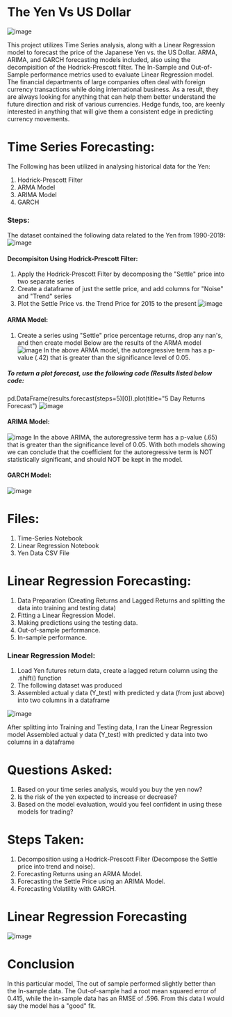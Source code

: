 # The Yen Vs US Dollar
![image](https://user-images.githubusercontent.com/80294571/130246876-09f679b8-c0e9-41d1-9c36-1e3a9a48e909.png)


This project utilizes Time Series analysis, along with a Linear Regression model to forecast the price of the Japanese Yen vs. the US Dollar. ARMA, ARIMA, and GARCH forecasting models included, also using the decompisition of the Hodrick-Prescott filter. The In-Sample and Out-of-Sample performance metrics used to evaluate Linear Regression model.
The financial departments of large companies often deal with foreign currency transactions while doing international business. As a result, they are always looking for anything that can help them better understand the future direction and risk of various currencies. Hedge funds, too, are keenly interested in anything that will give them a consistent edge in predicting currency movements. 

# Time Series Forecasting:
The Following has been utilized in analysing historical data for the Yen:
1) Hodrick-Prescott Filter
2) ARMA Model
3) ARIMA Model
4) GARCH

### Steps:
The dataset contained the following data related to the Yen from 1990-2019:
![image](https://user-images.githubusercontent.com/80294571/130248857-42af45c3-c0ef-4bff-977e-0caa85346664.png)

#### Decompisiton Using Hodrick-Prescott Filter:
1.  Apply the Hodrick-Prescott Filter by decomposing the "Settle" price into two separate series
2.  Create a dataframe of just the settle price, and add columns for "Noise" and "Trend" series
3.  Plot the Settle Price vs. the Trend Price for 2015 to the present
![image](https://user-images.githubusercontent.com/80294571/130249721-4f17bea1-1c8d-432d-af9a-b2cafb4c01bf.png)

#### ARMA Model:
1. Create a series using "Settle" price percentage returns, drop any nan's, and then create model
Below are the results of the ARMA model
![image](https://user-images.githubusercontent.com/80294571/130251115-912de563-cb65-480b-92dc-80a5c38cd241.png)
In the above ARMA model, the autoregressive term has a p-value (.42) that is greater than the significance level of 0.05. 

##### To return a plot forecast, use the following code (Results listed below code:
pd.DataFrame(results.forecast(steps=5)[0]).plot(title="5 Day Returns Forecast")
![image](https://user-images.githubusercontent.com/80294571/130251669-30c21335-8ab6-45e7-9e8b-f07c524985f6.png)

#### ARIMA Model:
![image](https://user-images.githubusercontent.com/80294571/130252489-68bf2489-8248-47e4-8a18-63fb7fbd9141.png)
In the above ARIMA, the autoregressive term has a p-value (.65) that is greater than the significance level of 0.05. With both models showing we can conclude that the coefficient for the autoregressive term is NOT statistically significant, and should NOT be kept in the model.

#### GARCH Model:
![image](https://user-images.githubusercontent.com/80294571/130253326-92e6ce3e-d183-424a-a156-fc905658565a.png)


# Files:
1) Time-Series Notebook
2) Linear Regression Notebook
3) Yen Data CSV File

# Linear Regression Forecasting:
1) Data Preparation (Creating Returns and Lagged Returns and splitting the data into training and testing data)
2) Fitting a Linear Regression Model.
3) Making predictions using the testing data.
4) Out-of-sample performance.
5) In-sample performance.

### Linear Regression Model:
1. Load Yen futures return data, create a lagged return column using the .shift() function
2. The following dataset was produced
3. Assembled actual y data (Y_test) with predicted y data (from just above) into two columns in a dataframe


![image](https://user-images.githubusercontent.com/80294571/130254123-0ab53017-64b4-45b2-9811-324484b97e06.png)

After splitting into Training and Testing data, I ran the Linear Regression model
Assembled actual y data (Y_test) with predicted y data into two columns in a dataframe


# Questions Asked:
1) Based on your time series analysis, would you buy the yen now?
2) Is the risk of the yen expected to increase or decrease?
3) Based on the model evaluation, would you feel confident in using these models for trading?

# Steps Taken:
1) Decomposition using a Hodrick-Prescott Filter (Decompose the Settle price into trend and noise).
2) Forecasting Returns using an ARMA Model.
3) Forecasting the Settle Price using an ARIMA Model.
4) Forecasting Volatility with GARCH.

# Linear Regression Forecasting
![image](https://user-images.githubusercontent.com/80294571/127751009-6bc924c5-dd76-4420-b5cc-cd17c1010a6c.png)




# Conclusion
In this particular model, The out of sample performed slightly better than the In-sample data. The Out-of-sample had a root mean squared error of 0.415, while the in-sample data has an RMSE of .596. From this data I would say the model has a "good" fit.


